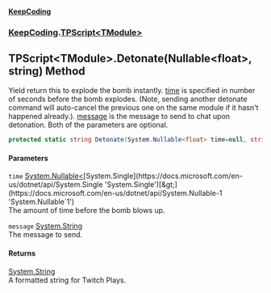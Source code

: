 #### [KeepCoding](index.md 'index')
### [KeepCoding](KeepCoding.md 'KeepCoding').[TPScript&lt;TModule&gt;](TPScript.TModule..md 'KeepCoding.TPScript&lt;TModule&gt;')
## TPScript&lt;TModule&gt;.Detonate(Nullable&lt;float&gt;, string) Method
Yield return this to explode the bomb instantly. [time](TPScript.TModule..Detonate.nOD0hjHO3sqsByLZ4pLE7w.md#KeepCoding.TPScript.TModule..Detonate(System.Nullable.float..string).time 'KeepCoding.TPScript&lt;TModule&gt;.Detonate(System.Nullable&lt;float&gt;, string).time') is specified in number of seconds before the bomb explodes. (Note, sending another detonate command will auto-cancel the previous one on the same module if it hasn't happened already.). [message](TPScript.TModule..Detonate.nOD0hjHO3sqsByLZ4pLE7w.md#KeepCoding.TPScript.TModule..Detonate(System.Nullable.float..string).message 'KeepCoding.TPScript&lt;TModule&gt;.Detonate(System.Nullable&lt;float&gt;, string).message') is the message to send to chat upon detonation. Both of the parameters are optional.  
```csharp
protected static string Detonate(System.Nullable<float> time=null, string message=null);
```
#### Parameters
<a name='KeepCoding.TPScript.TModule..Detonate(System.Nullable.float..string).time'></a>
`time` [System.Nullable&lt;](https://docs.microsoft.com/en-us/dotnet/api/System.Nullable-1 'System.Nullable`1')[System.Single](https://docs.microsoft.com/en-us/dotnet/api/System.Single 'System.Single')[&gt;](https://docs.microsoft.com/en-us/dotnet/api/System.Nullable-1 'System.Nullable`1')  
The amount of time before the bomb blows up.
  
<a name='KeepCoding.TPScript.TModule..Detonate(System.Nullable.float..string).message'></a>
`message` [System.String](https://docs.microsoft.com/en-us/dotnet/api/System.String 'System.String')  
The message to send.
  
#### Returns
[System.String](https://docs.microsoft.com/en-us/dotnet/api/System.String 'System.String')  
A formatted string for Twitch Plays.
